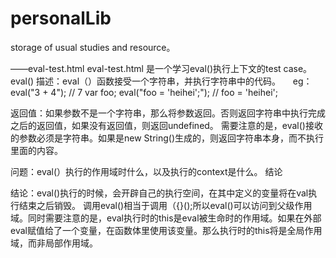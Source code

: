 # personalLib
storage of usual studies and resource。

——eval-test.html
eval-test.html 是一个学习eval()执行上下文的test case。eval()
描述：eval（）函数接受一个字符串，并执行字符串中的代码。
     eg：eval("3 + 4"); // 7
         var foo;
         eval("foo = 'heihei';"); // foo = 'heihei';
         
返回值：如果参数不是一个字符串，那么将参数返回。否则返回字符串中执行完成之后的返回值，如果没有返回值，则返回undefined。
需要注意的是，eval()接收的参数必须是字符串。如果是new String()生成的，则返回字符串本身，而不执行里面的内容。


问题：eval(）执行的作用域时什么，以及执行的context是什么。 结论


结论：eval()执行的时候，会开辟自己的执行空间，在其中定义的变量将在val执行结束之后销毁。 调用eval()相当于调用（{}();所以eval()可以访问到父级作用域。同时需要注意的是，eval执行时的this是eval被生命时的作用域。如果在外部eval赋值给了一个变量，在函数体里使用该变量。那么执行时的this将是全局作用域，而非局部作用域。
